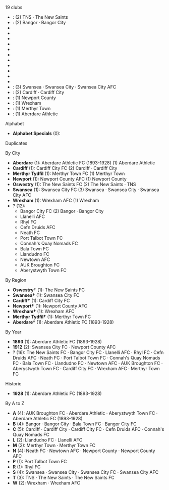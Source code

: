 19 clubs

-  : (2) TNS · The New Saints
-  : (2) Bangor · Bangor City
- 
- 
- 
- 
- 
- 
- 
- 
- 
- 
- 
-  : (3) Swansea · Swansea City · Swansea City AFC
-  : (2) Cardiff · Cardiff City
-  : (1) Newport County
-  : (1) Wrexham
-  : (1) Merthyr Town
-  : (1) Aberdare Athletic




Alphabet

- **Alphabet Specials** (0): 




Duplicates





By City

- **Aberdare** (1): Aberdare Athletic FC (1893-1928)  (1) Aberdare Athletic
- **Cardiff** (1): Cardiff City FC  (2) Cardiff · Cardiff City
- **Merthyr Tydfil** (1): Merthyr Town FC  (1) Merthyr Town
- **Newport** (1): Newport County AFC  (1) Newport County
- **Oswestry** (1): The New Saints FC  (2) The New Saints · TNS
- **Swansea** (1): Swansea City FC  (3) Swansea · Swansea City · Swansea City AFC
- **Wrexham** (1): Wrexham AFC  (1) Wrexham
- ? (12): 
  - Bangor City FC  (2) Bangor · Bangor City
  - Llanelli AFC 
  - Rhyl FC 
  - Cefn Druids AFC 
  - Neath FC 
  - Port Talbot Town FC 
  - Connah's Quay Nomads FC 
  - Bala Town FC 
  - Llandudno FC 
  - Newtown AFC 
  - AUK Broughton FC 
  - Aberystwyth Town FC 




By Region

- **Oswestry†** (1):   The New Saints FC
- **Swansea†** (1):   Swansea City FC
- **Cardiff†** (1):   Cardiff City FC
- **Newport†** (1):   Newport County AFC
- **Wrexham†** (1):   Wrexham AFC
- **Merthyr Tydfil†** (1):   Merthyr Town FC
- **Aberdare†** (1):   Aberdare Athletic FC (1893-1928)




By Year

- **1893** (1):   Aberdare Athletic FC (1893-1928)
- **1912** (2):   Swansea City FC · Newport County AFC
- ? (16):   The New Saints FC · Bangor City FC · Llanelli AFC · Rhyl FC · Cefn Druids AFC · Neath FC · Port Talbot Town FC · Connah's Quay Nomads FC · Bala Town FC · Llandudno FC · Newtown AFC · AUK Broughton FC · Aberystwyth Town FC · Cardiff City FC · Wrexham AFC · Merthyr Town FC




Historic

- **1928** (1):   Aberdare Athletic FC (1893-1928)






By A to Z

- **A** (4): AUK Broughton FC · Aberdare Athletic · Aberystwyth Town FC · Aberdare Athletic FC (1893-1928)
- **B** (4): Bangor · Bangor City · Bala Town FC · Bangor City FC
- **C** (5): Cardiff · Cardiff City · Cardiff City FC · Cefn Druids AFC · Connah's Quay Nomads FC
- **L** (2): Llandudno FC · Llanelli AFC
- **M** (2): Merthyr Town · Merthyr Town FC
- **N** (4): Neath FC · Newtown AFC · Newport County · Newport County AFC
- **P** (1): Port Talbot Town FC
- **R** (1): Rhyl FC
- **S** (4): Swansea · Swansea City · Swansea City FC · Swansea City AFC
- **T** (3): TNS · The New Saints · The New Saints FC
- **W** (2): Wrexham · Wrexham AFC




